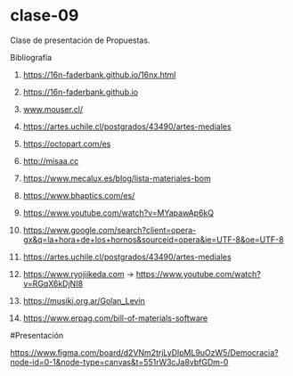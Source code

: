 # clase-09
Clase de presentación de Propuestas.

Bibliografía

1. https://16n-faderbank.github.io/16nx.html

2. https://16n-faderbank.github.io

3. www.mouser.cl/

4. https://artes.uchile.cl/postgrados/43490/artes-mediales

5. https://octopart.com/es

6. http://misaa.cc

7. https://www.mecalux.es/blog/lista-materiales-bom

8. https://www.bhaptics.com/es/

9. https://www.youtube.com/watch?v=MYapawAp6kQ

10. https://www.google.com/search?client=opera-gx&q=la+hora+de+los+hornos&sourceid=opera&ie=UTF-8&oe=UTF-8

11. https://artes.uchile.cl/postgrados/43490/artes-mediales

12. https://www.ryojiikeda.com -> https://www.youtube.com/watch?v=RGqX6kDjNI8

13. https://musiki.org.ar/Golan_Levin

14. https://www.erpag.com/bill-of-materials-software

#Presentación

https://www.figma.com/board/d2VNm2trjLyDlpML9uOzW5/Democracia?node-id=0-1&node-type=canvas&t=551rW3cJa8vbfGDm-0
